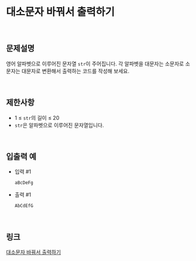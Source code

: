 # 대소문자 바꿔서 출력하기

<br>

## 문제설명
영어 알파벳으로 이루어진 문자열 `str`이 주어집니다. 각 알파벳을 대문자는 소문자로 소문자는 대문자로 변환해서 출력하는 코드를 작성해 보세요.

<br>

## 제한사항
- 1 ≤ `str`의 길이 ≤ 20
- `str`은 알파벳으로 이루어진 문자열입니다.

<br>

## 입출력 예
- 입력 #1
    ```java
    aBcDeFg
    ```

- 출력 #1
    ```java
    AbCdEfG
    ```

<br>

## 링크
[대소문자 바꿔서 출력하기](https://school.programmers.co.kr/learn/courses/30/lessons/181949)
